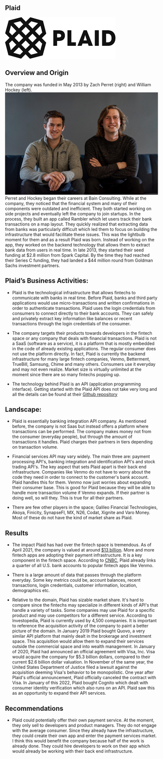## **Plaid**
![logo](https://github.com/Gsilvera24/Plaid/blob/main/plaidlogo.png)

## Overview and Origin

The company was funded in May 2013 by Zach Perret (right) and William Hockey (left). 
![](https://github.com/Gsilvera24/Plaid/blob/main/founders.jpg)
Perret and Hockey began their careers at Bain Consulting. While at the company, they noticed that the financial system and many of their components were outdated and inefficient. They both started working on side projects and eventually left the company to join startups. In the process, they built an app called Rambler which let users track their bank transactions on a map layout. They quickly realized that extracting data from banks was particularly difficult which led them to focus on building the infrastructure that would facilitate these issues. This was the lightbulb moment for them and as a result Plaid was born. Instead of working on the app, they worked on the backend technology that allows them to extract bank data from users in real time. In late 2013, they started their seed funding at  $2.8 million from Spark Capital. By the time they had reached their Series C funding, they had landed a $44 million round from Goldman Sachs investment partners. 

## Plaid’s Business Activities:

* Plaid is the technological infrastructure that allows fintechs to communicate with banks in real time. Before Plaid, banks and third party applications would use micro-transactions and written confirmations in order to authenticate transactions. Plaid uses the login credentials from consumers to connect directly to their bank accounts. They can safely and privately extract key information like balances or recent transactions through the login credentials of the consumer.  

* The company targets their products towards developers in the fintech space or any company that deals with financial transactions. Plaid is not a SaaS (software as a service), it is a platform that is mostly embedded in the code of already existing applications. The regular consumer does not use the platform directly. In fact, Plaid is currently the backend infrastructure for many large fintech companies, Venmo, Betterment, TrueBill, Samsung, Chime and many others. Consumers use it everyday and may not even realize. Market size is virtually unlimited at the moment since there are so many fintechs popping up.


* The technology behind Plaid is an API (application programming interface). Getting started with the Plaid API does not take very long and all the details can be found at their [Github repository](https://github.com/plaid/quickstart)

## Landscape:

* Plaid is essentially banking integration API company. As mentioned before, the company is not Saas but instead offers a platform where transactions can be performed. The company makes money not from the consumer (everyday people), but through the amount of transactions it handles. Plaid charges their partners in tiers depending on transaction volume. 

* Financial services API may vary widely. The main three are: payment processing API's, banking integration and identification API's and stock trading API's. The key aspect that sets Plaid apart is their back end infrastructure. Companies like Venmo do not have to worry about the code they need in order to connect to the customer's bank account. Plaid handles this for them. Venmo now just worries about expanding their consumer base. This is good for Plaid because they will be able to handle more transaction volume if Venmo expands. If their partner is doing well, so will they. This is true for all their partners. 

* There are few other players in the space; Galileo Financial Technologies, Akoya, Finicity, SynapseFI, MX, N26, Codat, Xignite and Varo Money. Most of these do not have the kind of market share as Plaid.

## Results

* The impact Plaid has had over the fintech space is tremendous. As of April 2021, the company is valued at around [$13 billion](https://www.cnbc.com/2021/04/07/plaid-hits-13point4-billion-valuation-in-the-wake-of-scrapped-visa-deal.html). More and more fintech apps are adopting their payment infrastructure. It is a key component in the fintech space. According to [CNBC](https://www.cnbc.com/2019/01/08/fintech-start-up-plaid-to-buy-competitor-quovo-for-200-million-in-its-first-major-deal.html), Plaid already links a quarter of all U.S. bank accounts to popular fintech apps like Venmo.

* There is a large amount of data that passes through the platform everyday. Some key metrics could be, account balances, recent transactions, login credentials, customer information, location, demographics etc. 

* Relative to the domain, Plaid has sizable market share. It's hard to compare since the fintechs may specialize in different kinds of API's that handle a variety of tasks. Some companies may use Plaid for a specific product and may use competitors for a different service. According to Investopedia, Plaid is currently used by 4,500 companies. It is important to reference the acquisition activity of the company to paint a better picture of the domain. In January 2019 Plaid bought Quovo, a very similar API platform that mainly dealt in the brokerage and investment space. This acquisition would allow them to expand their services outside the commercial space and into wealth management. In January of 2020, Plaid had announced an official agreement with Visa, Inc. Visa would acquire the company for $5.3 billion dollars, compared to their current $2.6 billion dollar valuation. In November of the same year, the United States Department of Justice filed a lawsuit against the acquisition deeming Visa's behavior to be monopolistic. One year after Plaid's official announcement, Plaid officially canceled the contract with Visa. In January of this 2022, Plaid bought Cognito which dealt with consumer identity verification which also runs on an API. Plaid saw this as an opportunity to expand their API services. 

## Recommendations

* Plaid could potentially offer their own payment service. At the moment, they only sell to developers and product managers. They do not engage with the average consumer. Since they already have the infrastructure, they could create their own app and enter the payment services market. I think this would benefit the company because half of the work is already done. They could hire developers to work on their app which would already be working with their back end infrastructure. 
